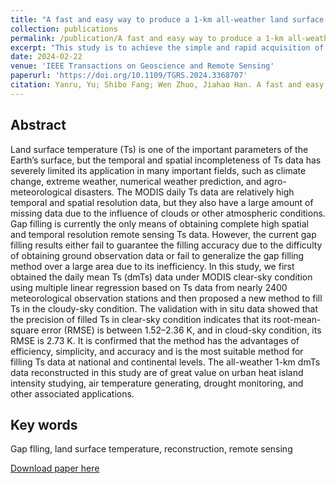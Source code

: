 ```yaml
---
title: "A fast and easy way to produce a 1-km all-weather land surface temperature dataset for China utilizing more ground-based data"
collection: publications
permalink: /publication/A fast and easy way to produce a 1-km all-weather land surface temperature dataset for China utilizing more ground-based data
excerpt: "This study is to achieve the simple and rapid acquisition of high-precision all-weather high temporal and spatial resolution daily mean land surface temperature data.<br/><br/><img src='/wen/images/TGRS2024.jpg' width='500' height='438'>"
date: 2024-02-22
venue: 'IEEE Transactions on Geoscience and Remote Sensing'
paperurl: 'https://doi.org/10.1109/TGRS.2024.3368707'
citation: Yanru, Yu; Shibo Fang; Wen Zhuo, Jiahao Han. A fast and easy way to produce a 1-km all-weather land surface temperature dataset for China utilizing more ground-based data. IEEE Transactions on Geoscience and Remote Sensing, 2024, 62, 5002016.
---
```


## Abstract
Land surface temperature (Ts) is one of the important parameters of the Earth’s surface, but the temporal and spatial incompleteness of Ts data has severely limited its application in many important fields, such as climate change, extreme weather, numerical weather prediction, and agro-meteorological disasters. The MODIS daily Ts data are relatively high temporal and spatial resolution data, but they also have a large amount of missing data due to the influence of clouds or other atmospheric conditions. Gap filling is currently the only means of obtaining complete high spatial and temporal resolution remote sensing Ts data. However, the current gap filling results either fail to guarantee the filling accuracy due to the difficulty of obtaining ground observation data or fail to generalize the gap filling method over a large area due to its inefficiency. In this study, we first obtained the daily mean Ts (dmTs) data under MODIS clear-sky condition using multiple linear regression based on Ts data from nearly 2400 meteorological observation stations and then proposed a new method to fill Ts in the cloudy-sky condition. The validation with in situ data showed that the precision of filled Ts in clear-sky condition indicates that its root-mean-square error (RMSE) is between 1.52–2.36 K, and in cloud-sky condition, its RMSE is 2.73 K. It is confirmed that the method has the advantages of efficiency, simplicity, and accuracy and is the most suitable method for filling Ts data at national and continental levels. The all-weather 1-km dmTs data reconstructed in this study are of great value on urban heat island intensity studying, air temperature generating, drought monitoring, and other associated applications.

## Key words
Gap flling, land surface temperature, reconstruction, remote sensing

[Download paper here](https://wenzhuo727.github.io/wen/files/TGRS2024.pdf)



